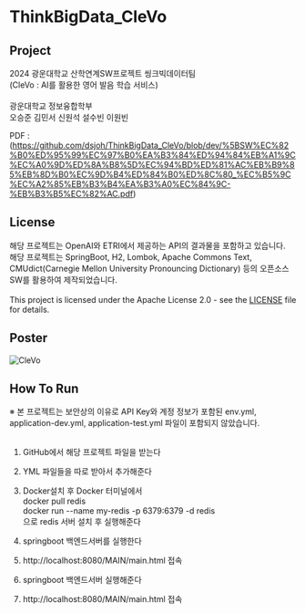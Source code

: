 ﻿# ThinkBigData_CleVo

## Project

2024 광운대학교 산학연계SW프로젝트 씽크빅데이터팀 </br>
(CleVo : AI를 활용한 영어 발음 학습 서비스) </br> </br>
광운대학교 정보융합학부 </br>
오승준 김민서 신원석 설수빈 이원빈

PDF : </br>
(https://github.com/dsjoh/ThinkBigData_CleVo/blob/dev/%5BSW%EC%82%B0%ED%95%99%EC%97%B0%EA%B3%84%ED%94%84%EB%A1%9C%EC%A0%9D%ED%8A%B8%5D%EC%94%BD%ED%81%AC%EB%B9%85%EB%8D%B0%EC%9D%B4%ED%84%B0%ED%8C%80_%EC%B5%9C%EC%A2%85%EB%B3%B4%EA%B3%A0%EC%84%9C-%EB%B3%B5%EC%82%AC.pdf)
 
## License

해당 프로젝트는 OpenAI와 ETRI에서 제공하는 API의 결과물을 포함하고 있습니다. </br>
해당 프로젝트는 SpringBoot, H2, Lombok, Apache Commons Text, CMUdict(Carnegie Mellon University Pronouncing Dictionary) 등의 오픈소스 SW를 활용하여 제작되었습니다. </br></br>
This project is licensed under the Apache License 2.0 - see the [LICENSE](./LICENSE) file for details. </br>


## Poster

![CleVo](https://github.com/user-attachments/assets/8a27aa59-56ff-4d02-ab64-f7538842dde0)


## How To Run

※ 본 프로젝트는 보안상의 이유로 API Key와 계정 정보가 포함된 env.yml, application-dev.yml, application-test.yml 파일이 포함되지 않았습니다. </br> </br>
1. GitHub에서 해당 프로젝트 파일을 받는다 </br>
2. YML 파일들을 따로 받아서 추가해준다 </br>
3. Docker설치 후 Docker 터미널에서 </br>
docker pull redis </br>
docker run --name my-redis -p 6379:6379 -d redis </br>
으로 redis 서버 설치 후 실행해준다 </br>
4. springboot 백엔드서버를 실행한다 </br>
5. http://localhost:8080/MAIN/main.html 접속 </br>


2. springboot 백엔드서버 실행해준다 </br>
3. http://localhost:8080/MAIN/main.html 접속
